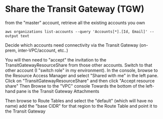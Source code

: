 # Share the Transit Gateway (TGW)

from the "master" account, retrieve all the existing accounts you own
```
aws organizations list-accounts --query 'Accounts[*].[Id, Email]' --output text
```

Decide which accounts need connectivity via the Transit Gateway (on-prem, inter-VPC/account, etc..)

You will then need to "accept" the invitation to the TransitGatewayResourceShare from those other accounts.
Switch to that other account (I "switch role" in my environment).
In the console, browse to the Resource Access Manager and select "Shared with me" in the left pane.
Click on "TransitGatewayResourceShare" and then click "Accept resource share"
Then Browse to the "VPC" console
Towards the bottom of the left-hand pane is the Transit Gateway Attachments

Then browse to Route Tables and select the "default" (which will have no name)
add the "base CIDR" for that region to the Route Table and point it to the Transit Gateway
